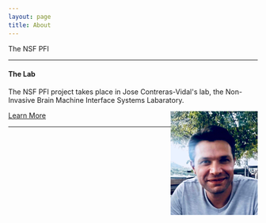 ```yaml
---
layout: page
title: About
---
```

The NSF PFI 



<hr>
<h4>The Lab</h4>
<div float="left">
<p align="left">The NSF PFI project takes place in Jose Contreras-Vidal's lab, the Non-Invasive Brain Machine Interface Systems Labaratory.</p>
<img align="right" height="35%" width="35%" src="/photos/AKilicarslan.jpeg" />
<a class="button" href="/lab/">Learn More</a>
<hr>
